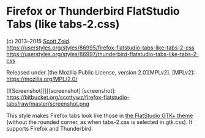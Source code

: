 Firefox or Thunderbird FlatStudio Tabs (like tabs-2.css)
========================================================
(c) 2013–2015 [Scott Zeid](https://s.zeid.me/).  
<https://userstyles.org/styles/86995/firefox-flatstudio-tabs-like-tabs-2-css>  
<https://userstyles.org/styles/86997/thunderbird-flatstudio-tabs-like-tabs-2-css>

Released under [the Mozilla Public License, version 2.0][MPLv2].
[MPLv2]: https://mozilla.org/MPL/2.0/

[![Screenshot][]][screenshot]
[screenshot]: https://bitbucket.org/scottywz/firefox-flatstudio-tabs/raw/master/screenshot.png

This style makes Firefox tabs look like those in [the FlatStudio GTK+
theme](http://gnome-look.org/content/show.php/?content=154296) (without
the rounded corner, as when tabs-2.css is selected in gtk.css).  It
supports Firefox and Thunderbird.

